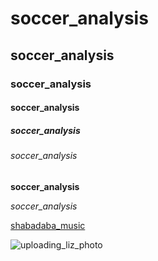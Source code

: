 # soccer_analysis
## soccer_analysis
### soccer_analysis
#### soccer_analysis
##### soccer_analysis
###### soccer_analysis

**soccer_analysis**

*soccer_analysis*

[shabadaba_music](https://www.youtube.com/watch?v=rd5BDVq2k60)

![uploading_liz_photo](https://github.com/user-attachments/assets/999310c5-35e7-426e-97a3-4f3191f51f34)

